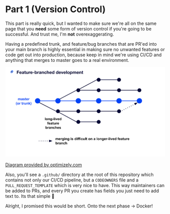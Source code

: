 # Part 1 (Version Control)

This part is really quick, but I wanted to make sure we're all on the same page that you **need** some form of version control if you're going to be successful. And trust me, I'm **not** overexaggerating. 

Having a predefined trunk, and feature/bug branches that are PR'ed into your main branch is highly essential in making sure no unwanted features or code get out into production, because keep in mind we're using CI/CD and anything that merges to master goes to a real environment. 

![trunk development diagram](./img/trunk-development.png)

[Diagram provided by optimizely.com](https://www.optimizely.com/optimization-glossary/trunk-based-development/)

Also, you'll see a `.github/` directory at the root of this repository which contains not only our CI/CD pipeline, but a `CODEOWNERS` file and a `PULL_REQUEST_TEMPLATE` which is very nice to have. This way maintainers can be added to PRs, and every PR you create has fields you just need to add text to. Its that simple :tada:

Alright, I promised this would be short. Onto the next phase -> Docker!